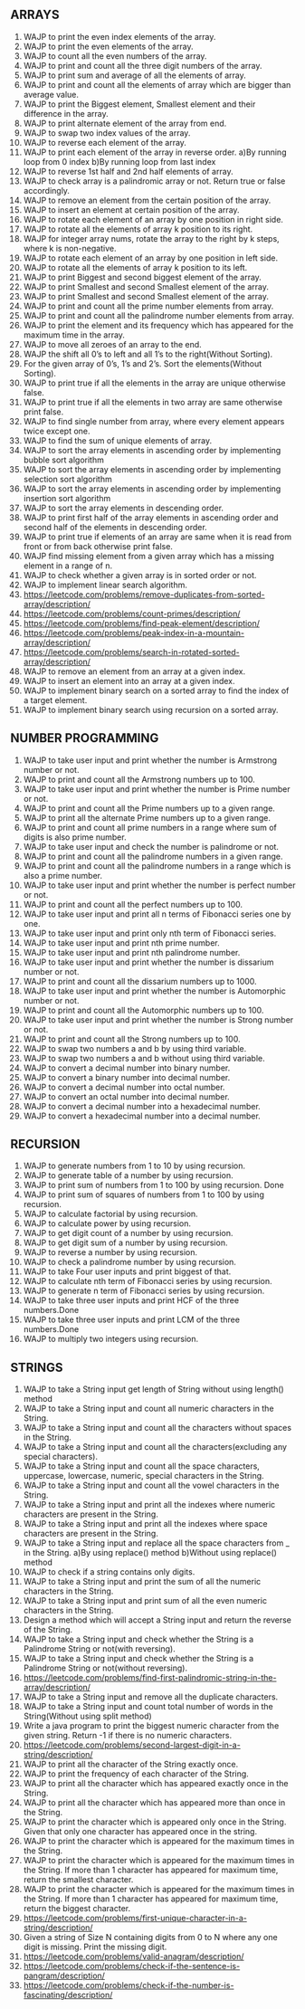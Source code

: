 ## ARRAYS

01. WAJP to print the even index elements of the array.
02. WAJP to print the even elements of the array.
03. WAJP to count all the even numbers of the array.
04. WAJP to print and count all the three digit numbers of the array.
05. WAJP to print sum and average of all the elements of array.
06. WAJP to print and count all the elements of array which are bigger than  average value.
07. WAJP to print the Biggest element, Smallest element and their difference in the array.
08. WAJP to print alternate element of the array from end.
09. WAJP to  swap two index values of the array.
10. WAJP to reverse each element of the array.
11. WAJP to print each element of the array in reverse order.
                a)By running loop from 0 index
                b)By running loop from last index
12. WAJP to reverse 1st half and 2nd half elements of array.
13. WAJP to check array is a palindromic array or not. Return true or false accordingly.
14. WAJP to remove an element from the certain position of the array.
15. WAJP to insert an element at certain position of the array.
16. WAJP to rotate each element of an array by one position in right side.
17. WAJP to rotate all the elements of array k position to its right.
18. WAJP for integer array nums, rotate the array to the right by k steps, where k is non-negative.
19. WAJP to rotate each element of an array by one position in left side.
20. WAJP to rotate all the elements of array k position to its left.
21. WAJP to print Biggest and second biggest element of the array.
22. WAJP to print Smallest and second Smallest element of the array.
23. WAJP to print Smallest and second Smallest element of the array.
24. WAJP to print and count all the prime number elements from array.
25. WAJP to print and count all the palindrome number elements from array.
26. WAJP to print the element and its frequency which has appeared for the maximum time in the array.
27. WAJP to move all zeroes of an array to the end.
28. WAJP the shift all 0’s to left and all 1’s to the right(Without Sorting).
29. For the given array of 0’s, 1’s and 2’s. Sort the elements(Without Sorting).
30. WAJP to print true if all the elements in the array are unique otherwise false.
31. WAJP to print true if all the elements in two array are same otherwise print false.
32. WAJP to find single number from array, where every element appears twice except one.
33. WAJP to find the sum of unique elements of array.
34. WAJP to sort the array elements in ascending order by implementing bubble sort algorithm
35. WAJP to sort the array elements in ascending order by implementing selection sort algorithm 
36. WAJP to sort the array elements in ascending order by implementing insertion sort algorithm 
37. WAJP to sort the array elements in descending order.
38. WAJP to print first half of the array elements in ascending order and second half of the elements in descending order.
39. WAJP to print true if elements of an array are same when it is read from front or from back otherwise print false.
40. WAJP find missing element from a given array which has a missing element in a range of n.
41. WAJP to check whether a given array is in sorted order or not.
42. WAJP to implement linear search algorithm.
43. https://leetcode.com/problems/remove-duplicates-from-sorted-array/description/ 
44. https://leetcode.com/problems/count-primes/description/
45. https://leetcode.com/problems/find-peak-element/description/
46. https://leetcode.com/problems/peak-index-in-a-mountain-array/description/
47. https://leetcode.com/problems/search-in-rotated-sorted-array/description/
48. WAJP to remove an element from an array at a given index.
49. WAJP to insert an element into an array at a given index.
50. WAJP to implement binary search on a sorted array to find the index of a target element.
51. WAJP to implement binary search using recursion on a sorted array.


## NUMBER PROGRAMMING

1. WAJP to take user input and print whether the number is Armstrong number or not.
2. WAJP to print and count all the Armstrong numbers up to 100.
3. WAJP to take user input and print whether the number is Prime number or not.
4. WAJP to print and count all the  Prime numbers up to a given range.
5. WAJP to print  all the  alternate Prime numbers up to a given range.
6. WAJP to print and count all prime numbers in a range where sum of digits is also prime number.
7. WAJP to take user input and check the number is palindrome or not.
8.  WAJP to print and count all the palindrome numbers in a given range.
9. WAJP to print and count all the palindrome numbers in a range which is also a prime number.
10. WAJP to take user input and print whether the number is perfect number or not.
11. WAJP to print and count all the  perfect numbers up to 100.
12. WAJP to take user input and print all n terms of Fibonacci series one by one.
13. WAJP to take user input and print only nth term of Fibonacci series.
14. WAJP to take user input and print nth prime number.
15. WAJP to take user input and print nth palindrome number.
16. WAJP to take user input and print whether the number is dissarium number or not.
17. WAJP to print and count all the dissarium numbers up to 1000.
18. WAJP to take user input and print whether the number is Automorphic number or not.
19. WAJP to print and count all the  Automorphic numbers up to 100.
20. WAJP to take user input and print whether the number is Strong number or not.
21. WAJP to print and count all the Strong numbers up to 100.
22. WAJP to swap two numbers a and b by using third variable.
23. WAJP to swap two numbers a and b without using third variable.
24. WAJP to convert a decimal number into binary number.
25. WAJP to convert a binary number  into decimal number.
26. WAJP to convert a decimal number  into octal number.
27. WAJP to convert an octal number into decimal number.
28. WAJP to convert a decimal number into a hexadecimal number.
29. WAJP to convert a hexadecimal number into a decimal number.


## RECURSION

1. WAJP to generate numbers from 1 to 10 by using recursion.
2. WAJP to generate table of a number by using recursion.
3. WAJP to print sum of numbers from 1 to 100 by using recursion. Done
4. WAJP to print sum of squares of numbers from 1 to 100 by using recursion.
5. WAJP to calculate factorial by using recursion.
6. WAJP to calculate power by using recursion.
7. WAJP to get digit count of a number by using recursion.
8. WAJP to get digit sum of a number by using recursion.
9. WAJP to reverse a number by using recursion.
10. WAJP to check  a palindrome number by using recursion.
11. WAJP to take Four user inputs and print biggest of that.
12. WAJP to calculate nth term of Fibonacci series by using recursion.
13. WAJP to generate n term of Fibonacci series by using recursion.
14. WAJP to take three user inputs and print HCF of the three numbers.Done
15. WAJP to take three user inputs and print LCM of the three numbers.Done
16. WAJP to multiply two integers using recursion.


## STRINGS

1. WAJP to take a String input get length of String without using length() method 
2. WAJP to take a String input and count all numeric characters in the String.
3.  WAJP to take a String input and count all the characters without spaces in the String.
4.  WAJP to take a String input and count all the characters(excluding any special characters).
5.  WAJP to take a String input and count all the space characters, uppercase, lowercase, numeric, special characters in the String.
6. WAJP to take a String input and count all the vowel characters in the String.
7. WAJP to take a String input and print all the indexes where numeric characters are present in the String.
8. WAJP to take a String input and print all the indexes where space characters are present in the String.
9. WAJP to take a String input and replace all the space characters from _ in the String.
                a)By using replace() method
                b)Without using replace() method
10. WAJP to check if a string contains only digits.
11. WAJP to take a String input and print the sum of all the numeric characters in the String.
12. WAJP to take a String input and print sum of all the even numeric characters in the String.
13. Design a method which will accept a String input and return the reverse of the String.
14. WAJP to take a String input and check whether the String is a Palindrome String or not(with reversing).
15. WAJP to take a String input and check whether the String is a Palindrome String or not(without reversing).
16. https://leetcode.com/problems/find-first-palindromic-string-in-the-array/description/
17. WAJP to take a String input and remove all the duplicate characters.
18. WAJP to take a String input and count total number of words in the String(Without using split method)
19. Write a java program to print the biggest numeric character from the given string. Return -1 if there is no numeric characters.
20. https://leetcode.com/problems/second-largest-digit-in-a-string/description/
21. WAJP to print all the character of the String exactly once.
22. WAJP to print the frequency of each character of the String.
23. WAJP to print all the character which has appeared exactly once in the String.
24. WAJP to print all the character which has appeared more than once in the String.
25. WAJP to print the character which is appeared only once in the String. Given that only one character has appeared once in the string.
26. WAJP to print the character which is appeared for the maximum times in the String.
27. WAJP to print the character which is appeared for the maximum times in the String.
If more than 1 character has appeared for maximum time, return the smallest character.
28. WAJP to print the character which is appeared for the maximum times in the String. If more than 1 character has appeared for maximum time, return the biggest character.
29. https://leetcode.com/problems/first-unique-character-in-a-string/description/
30. Given a string of Size N containing digits from 0 to N where any one digit is missing. Print the missing digit. 
31. https://leetcode.com/problems/valid-anagram/description/
32. https://leetcode.com/problems/check-if-the-sentence-is-pangram/description/
33. https://leetcode.com/problems/check-if-the-number-is-fascinating/description/
